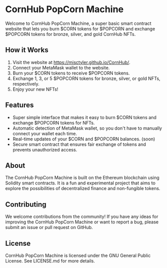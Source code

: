 # CornHub PopCorn Machine

Welcome to CornHub PopCorn Machine, a super basic smart contract website that lets you burn $CORN tokens for $POPCORN and exchange $POPCORN tokens for bronze, silver, and gold CornHub NFTs.

## How it Works

1. Visit the website at https://misctyler.github.io/CornHub/.
2. Connect your MetaMask wallet to the website.
3. Burn your $CORN tokens to receive $POPCORN tokens.
4. Exchange 1, 3, or 5 $POPCORN tokens for bronze, silver, or gold NFTs, respectively.
5. Enjoy your new NFTs!

## Features

- Super simple interface that makes it easy to burn $CORN tokens and exchange $POPCORN tokens for NFTs.
- Automatic detection of MetaMask wallet, so you don't have to manually connect your wallet each time.
- Real-time updates of your $CORN and $POPCORN balances. (soon)
- Secure smart contract that ensures fair exchange of tokens and prevents unauthorized access.

## About

The CornHub PopCorn Machine is built on the Ethereum blockchain using Solidity smart contracts. It is a fun and experimental project that aims to explore the possibilities of decentralized finance and non-fungible tokens.

## Contributing

We welcome contributions from the community! If you have any ideas for improving the CornHub PopCorn Machine or want to report a bug, please submit an issue or pull request on GitHub.

## License

CornHub PopCorn Machine is licensed under the GNU General Public License. 
See LICENSE.md for more details.

